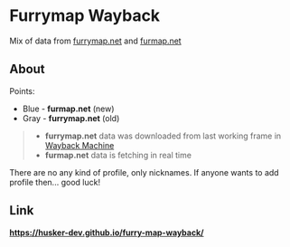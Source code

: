 # Furrymap Wayback

Mix of data from [furrymap.net](https://furrymap.net/) and [furmap.net](https://furmap.net/)

## About

Points:
  - Blue - **furmap.net** (new)
  - Gray - **furrymap.net** (old)

> - **furrymap.net** data was downloaded from last working frame in [Wayback Machine](https://archive.org/web/) 
> - **furmap.net** data is fetching in real time

There are no any kind of profile, only nicknames.
If anyone wants to add profile then... good luck!

## Link

**https://husker-dev.github.io/furry-map-wayback/**
